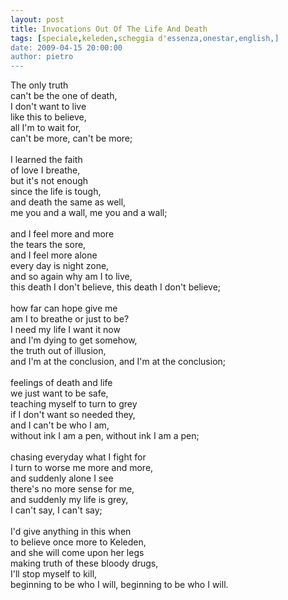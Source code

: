 ```yaml
---
layout: post
title: Invocations Out Of The Life And Death
tags: [speciale,keleden,scheggia d'essenza,onestar,english,]
date: 2009-04-15 20:00:00
author: pietro
---
```

The only truth<br/>can't be the one of death,<br/>I don't want to live<br/>like this to believe,<br/>all I'm to wait for,<br/>can't be more, can't be more;<br/><br/>I learned the faith<br/>of love I breathe,<br/>but it's not enough<br/>since the life is tough,<br/>and death the same as well,<br/>me you and a wall, me you and a wall;<br/><br/>and I feel more and more<br/>the tears the sore,<br/>and I feel more alone<br/>every day is night zone,<br/>and so again why am I to live,<br/>this death I don't believe, this death I don't believe;<br/><br/>how far can hope give me<br/>am I to breathe or just to be?<br/>I need my life I want it now<br/>and I'm dying to get somehow,<br/>the truth out of illusion,<br/>and I'm at the conclusion, and I'm at the conclusion;<br/><br/>feelings of death and life<br/>we just want to be safe,<br/>teaching myself to turn to grey<br/>if I don't want so needed they,<br/>and I can't be who I am,<br/>without ink I am a pen, without ink I am a pen;<br/><br/>chasing everyday what I fight for<br/>I turn to worse me more and more,<br/>and suddenly alone I see<br/>there's no more sense for me,<br/>and suddenly my life is grey,<br/>I can't say, I can't say;<br/><br/>I'd give anything in this when<br/>to believe once more to Keleden,<br/>and she will come upon her legs<br/>making truth of these bloody drugs,<br/>I'll stop myself to kill,<br/>beginning to be who I will, beginning to be who I will.
